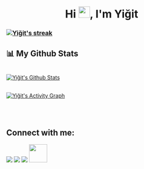 
 
<h1 align="center">Hi <img src="https://raw.githubusercontent.com/MartinHeinz/MartinHeinz/master/wave.gif" width="30px">, I'm Yiğit</h1>
<h3 align="center>I'm Computer Engineering Student in Duzce University.</h3> 



<p align="center">
    <a href="https://github.com/yigit-sen/github-readme-streak-stats">
        <img title="🔥 Get streak stats for your profile at git.io/streak-stats" alt="Yiğit's streak" src="https://github-readme-streak-stats.herokuapp.com/?user=yigit-sen&theme=black-ice&hide_border=true&stroke=0000&background=060A0CD0"/>
    </a>
</p>

## 📊 My Github Stats

  <br/>
    <a href="https://github.com/yigit-sen/github-readme-stats"><img alt="Yiğit's Github Stats" src="https://github-readme-stats.vercel.app/api?username=yigit-sen&show_icons=true&count_private=true&theme=react&hide_border=true&bg_color=0D1117" /></a>
  <br/>
<br/>

<a href="https://github.com/SubhamRaoniar28/github-readme-activity-graph"><img alt="Yiğit's Activity Graph" src="https://activity-graph.herokuapp.com/graph?username=yigit-sen&bg_color=0D1117&color=5BCDEC&line=5BCDEC&point=FFFFFF&hide_border=true" /></a>

<br/>
<br/>

## Connect with me:
<p align="left">

<a href = "https://www.linkedin.com/in/yigit-sen/"><img src="https://img.icons8.com/fluent/48/000000/linkedin.png"/></a>
<a href = "https://twitter.com/yigitsn0"><img src="https://img.icons8.com/fluent/48/000000/twitter.png"/></a>
<a href = "https://www.instagram.com/yigitsn0/"><img src="https://img.icons8.com/fluent/48/000000/instagram-new.png"/></a>
<a href = "https://www.yigitsen.com/"><img style="width:48px;height:48px" src="https://img.icons8.com/color/452/geography--v1.png"/></a>

</p>


